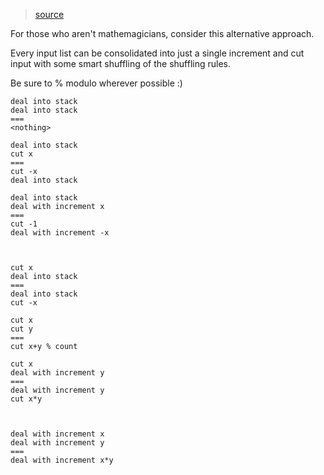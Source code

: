 > [source](https://www.reddit.com/r/adventofcode/comments/eeizke/2019_day_22_everyday_were_shuffling/)

For those who aren't mathemagicians, consider this alternative approach.

Every input list can be consolidated into just a single increment and cut input with some smart shuffling of the shuffling rules.

Be sure to % modulo wherever possible :)

```
deal into stack
deal into stack
===
<nothing>

deal into stack
cut x
===
cut -x
deal into stack

deal into stack
deal with increment x
===
cut -1
deal with increment -x



cut x
deal into stack
===
deal into stack
cut -x

cut x
cut y
===
cut x+y % count

cut x
deal with increment y
===
deal with increment y
cut x*y



deal with increment x
deal with increment y
===
deal with increment x*y
```
